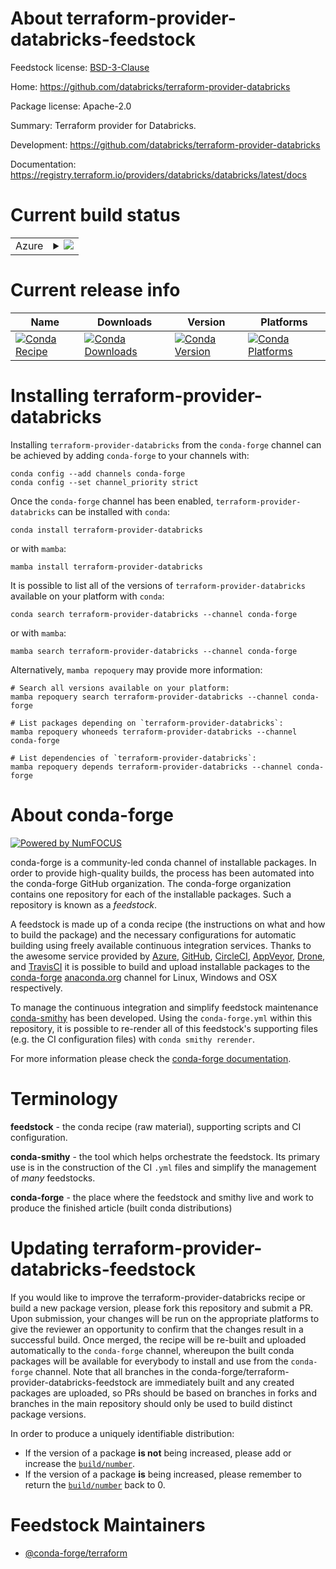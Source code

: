 About terraform-provider-databricks-feedstock
=============================================

Feedstock license: [BSD-3-Clause](https://github.com/conda-forge/terraform-provider-databricks-feedstock/blob/main/LICENSE.txt)

Home: https://github.com/databricks/terraform-provider-databricks

Package license: Apache-2.0

Summary: Terraform provider for Databricks.

Development: https://github.com/databricks/terraform-provider-databricks

Documentation: https://registry.terraform.io/providers/databricks/databricks/latest/docs

Current build status
====================


<table>
    
  <tr>
    <td>Azure</td>
    <td>
      <details>
        <summary>
          <a href="https://dev.azure.com/conda-forge/feedstock-builds/_build/latest?definitionId=17674&branchName=main">
            <img src="https://dev.azure.com/conda-forge/feedstock-builds/_apis/build/status/terraform-provider-databricks-feedstock?branchName=main">
          </a>
        </summary>
        <table>
          <thead><tr><th>Variant</th><th>Status</th></tr></thead>
          <tbody><tr>
              <td>linux_64</td>
              <td>
                <a href="https://dev.azure.com/conda-forge/feedstock-builds/_build/latest?definitionId=17674&branchName=main">
                  <img src="https://dev.azure.com/conda-forge/feedstock-builds/_apis/build/status/terraform-provider-databricks-feedstock?branchName=main&jobName=linux&configuration=linux%20linux_64_" alt="variant">
                </a>
              </td>
            </tr><tr>
              <td>osx_64</td>
              <td>
                <a href="https://dev.azure.com/conda-forge/feedstock-builds/_build/latest?definitionId=17674&branchName=main">
                  <img src="https://dev.azure.com/conda-forge/feedstock-builds/_apis/build/status/terraform-provider-databricks-feedstock?branchName=main&jobName=osx&configuration=osx%20osx_64_" alt="variant">
                </a>
              </td>
            </tr><tr>
              <td>win_64</td>
              <td>
                <a href="https://dev.azure.com/conda-forge/feedstock-builds/_build/latest?definitionId=17674&branchName=main">
                  <img src="https://dev.azure.com/conda-forge/feedstock-builds/_apis/build/status/terraform-provider-databricks-feedstock?branchName=main&jobName=win&configuration=win%20win_64_" alt="variant">
                </a>
              </td>
            </tr>
          </tbody>
        </table>
      </details>
    </td>
  </tr>
</table>

Current release info
====================

| Name | Downloads | Version | Platforms |
| --- | --- | --- | --- |
| [![Conda Recipe](https://img.shields.io/badge/recipe-terraform--provider--databricks-green.svg)](https://anaconda.org/conda-forge/terraform-provider-databricks) | [![Conda Downloads](https://img.shields.io/conda/dn/conda-forge/terraform-provider-databricks.svg)](https://anaconda.org/conda-forge/terraform-provider-databricks) | [![Conda Version](https://img.shields.io/conda/vn/conda-forge/terraform-provider-databricks.svg)](https://anaconda.org/conda-forge/terraform-provider-databricks) | [![Conda Platforms](https://img.shields.io/conda/pn/conda-forge/terraform-provider-databricks.svg)](https://anaconda.org/conda-forge/terraform-provider-databricks) |

Installing terraform-provider-databricks
========================================

Installing `terraform-provider-databricks` from the `conda-forge` channel can be achieved by adding `conda-forge` to your channels with:

```
conda config --add channels conda-forge
conda config --set channel_priority strict
```

Once the `conda-forge` channel has been enabled, `terraform-provider-databricks` can be installed with `conda`:

```
conda install terraform-provider-databricks
```

or with `mamba`:

```
mamba install terraform-provider-databricks
```

It is possible to list all of the versions of `terraform-provider-databricks` available on your platform with `conda`:

```
conda search terraform-provider-databricks --channel conda-forge
```

or with `mamba`:

```
mamba search terraform-provider-databricks --channel conda-forge
```

Alternatively, `mamba repoquery` may provide more information:

```
# Search all versions available on your platform:
mamba repoquery search terraform-provider-databricks --channel conda-forge

# List packages depending on `terraform-provider-databricks`:
mamba repoquery whoneeds terraform-provider-databricks --channel conda-forge

# List dependencies of `terraform-provider-databricks`:
mamba repoquery depends terraform-provider-databricks --channel conda-forge
```


About conda-forge
=================

[![Powered by
NumFOCUS](https://img.shields.io/badge/powered%20by-NumFOCUS-orange.svg?style=flat&colorA=E1523D&colorB=007D8A)](https://numfocus.org)

conda-forge is a community-led conda channel of installable packages.
In order to provide high-quality builds, the process has been automated into the
conda-forge GitHub organization. The conda-forge organization contains one repository
for each of the installable packages. Such a repository is known as a *feedstock*.

A feedstock is made up of a conda recipe (the instructions on what and how to build
the package) and the necessary configurations for automatic building using freely
available continuous integration services. Thanks to the awesome service provided by
[Azure](https://azure.microsoft.com/en-us/services/devops/), [GitHub](https://github.com/),
[CircleCI](https://circleci.com/), [AppVeyor](https://www.appveyor.com/),
[Drone](https://cloud.drone.io/welcome), and [TravisCI](https://travis-ci.com/)
it is possible to build and upload installable packages to the
[conda-forge](https://anaconda.org/conda-forge) [anaconda.org](https://anaconda.org/)
channel for Linux, Windows and OSX respectively.

To manage the continuous integration and simplify feedstock maintenance
[conda-smithy](https://github.com/conda-forge/conda-smithy) has been developed.
Using the ``conda-forge.yml`` within this repository, it is possible to re-render all of
this feedstock's supporting files (e.g. the CI configuration files) with ``conda smithy rerender``.

For more information please check the [conda-forge documentation](https://conda-forge.org/docs/).

Terminology
===========

**feedstock** - the conda recipe (raw material), supporting scripts and CI configuration.

**conda-smithy** - the tool which helps orchestrate the feedstock.
                   Its primary use is in the construction of the CI ``.yml`` files
                   and simplify the management of *many* feedstocks.

**conda-forge** - the place where the feedstock and smithy live and work to
                  produce the finished article (built conda distributions)


Updating terraform-provider-databricks-feedstock
================================================

If you would like to improve the terraform-provider-databricks recipe or build a new
package version, please fork this repository and submit a PR. Upon submission,
your changes will be run on the appropriate platforms to give the reviewer an
opportunity to confirm that the changes result in a successful build. Once
merged, the recipe will be re-built and uploaded automatically to the
`conda-forge` channel, whereupon the built conda packages will be available for
everybody to install and use from the `conda-forge` channel.
Note that all branches in the conda-forge/terraform-provider-databricks-feedstock are
immediately built and any created packages are uploaded, so PRs should be based
on branches in forks and branches in the main repository should only be used to
build distinct package versions.

In order to produce a uniquely identifiable distribution:
 * If the version of a package **is not** being increased, please add or increase
   the [``build/number``](https://docs.conda.io/projects/conda-build/en/latest/resources/define-metadata.html#build-number-and-string).
 * If the version of a package **is** being increased, please remember to return
   the [``build/number``](https://docs.conda.io/projects/conda-build/en/latest/resources/define-metadata.html#build-number-and-string)
   back to 0.

Feedstock Maintainers
=====================

* [@conda-forge/terraform](https://github.com/conda-forge/terraform/)


